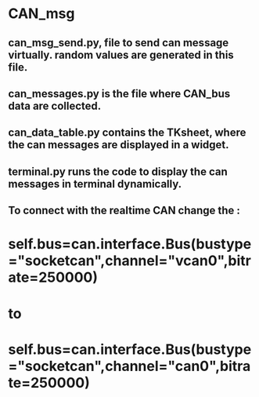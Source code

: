 # CAN_msg

## can_msg_send.py, file to send can message virtually. random values are generated in this file.

## can_messages.py is the file where CAN_bus data are collected.

## can_data_table.py contains the TKsheet, where the can messages are displayed in a widget.

## terminal.py runs the code to display the can messages in terminal dynamically.

## To connect with the realtime CAN change the :
  #     self.bus=can.interface.Bus(bustype="socketcan",channel="vcan0",bitrate=250000)   
  #                                    to 
  #     self.bus=can.interface.Bus(bustype="socketcan",channel="can0",bitrate=250000)
      
      
